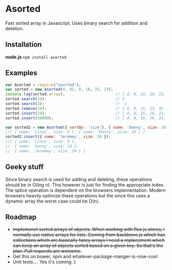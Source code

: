# Asorted
Fast sorted array in Javascript. Uses binary search for addition and deletion.

## Installation

**node.js** `npm install asorted`

## Examples

```javascript
var Asorted = require("asorted");
var sorted = new Asorted(4, 42, 8, 16, 15, 23);
console.log(sorted.array);                      // [ 4, 8, 15, 16, 23, 42 ]
sorted.search(16);                              // 3
sorted.search(3);                               // -1
sorted.remove(16);                              // [ 4, 8, 15, 23, 42 ]
sorted.insert(16);                              // [ 4, 8, 15, 16, 23, 42 ]
sorted.insert(50000);                           // [ 4, 8, 15, 16, 23, 42, 50000 ]

var sorted2 = new Asorted({ sortBy: 'size'}, { name: 'Danny', size: 10 }, { name: 'Linux', size: 9 } );
//[ { name: 'Linus', size: 9 }, { name: 'Danny', size: 10 } ]
sorted2.insert({ name: 'Jeremey', size: 20 });
//[ { name: 'Linux', size: 9 },
//  { name: 'Danny', size: 10 },
//  { name: 'Jeremey', size: 20 } ]


```

## Geeky stuff
Since binary search is used for adding and deleting, these operations should be in O(log n).
This however is just for finding the appropriate index. The splice operation is dependent on the browsers implementation.
Modern browsers heavily optimize these operations but the since this uses a dynamic array the worst case could be O(n).

## Roadmap
- ~~Implemenet sorted arrays of objects. When working with flux.js stores, I normally
use native arrays for lists. Coming from backbone.js which has collections which are
basically fancy arrays I need a replacement which can keep an array of objects
sorted based on a given key. So that's the plan. Pull requests are welcome.~~
- Get this on bower, npm and whatever-package-manger-is-now-cool
- Unit tests.... Yes it's coming :)
